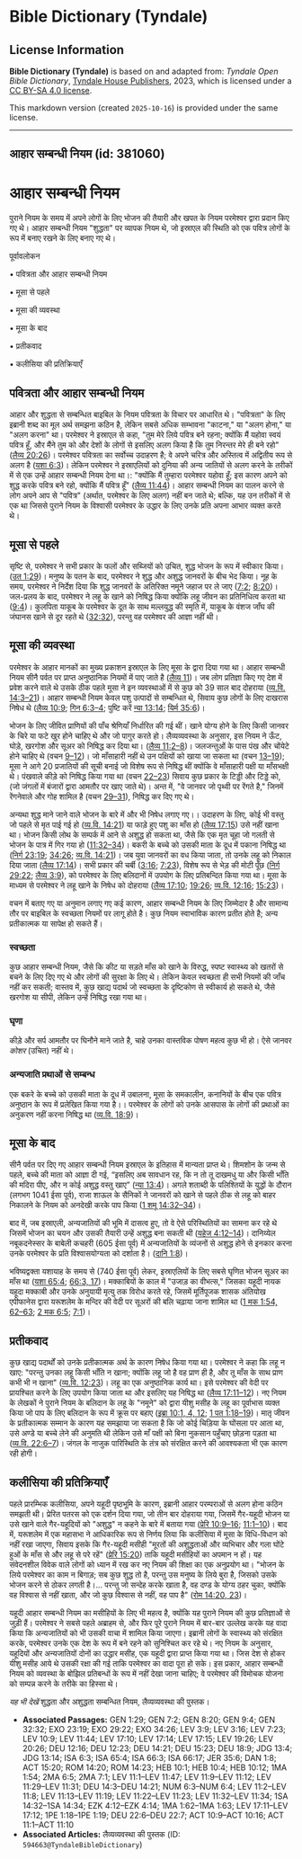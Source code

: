 # Bible Dictionary (Tyndale)

## License Information

**Bible Dictionary (Tyndale)** is based on and adapted from: _Tyndale Open Bible Dictionary_, [Tyndale House Publishers](https://tyndaleopenresources.com/), 2023, which is licensed under a [CC BY-SA 4.0 license](https://creativecommons.org/licenses/by-sa/4.0/legalcode.en).

This markdown version (created `2025-10-16`) is provided under the same license.



--------------------------------

## आहार सम्बन्धी नियम (id: 381060)

आहार सम्बन्धी नियम
==================

पुराने नियम के समय में अपने लोगों के लिए भोजन की तैयारी और खपत के नियम परमेश्वर द्वारा प्रदान किए गए थे। आहार सम्बन्धी नियम "शुद्धता" पर व्यापक नियम थे, जो इस्राएल की स्थिति को एक पवित्र लोगों के रूप में बनाए रखने के लिए बनाए गए थे।

पूर्वावलोकन

• पवित्रता और आहार सम्बन्धी नियम

• मूसा से पहले

• मूसा की व्यवस्था

• मूसा के बाद

• प्रतीकवाद

• कलीसिया की प्रतिक्रियाएँ

पवित्रता और आहार सम्बन्धी नियम
------------------------------

आहार और शुद्धता से सम्बन्धित बाइबिल के नियम पवित्रता के विचार पर आधारित थे। "पवित्रता" के लिए इब्रानी शब्द का मूल अर्थ समझना कठिन है, लेकिन सबसे अधिक सम्भावना "काटना," या "अलग होना," या "अलग करना" था। परमेश्वर ने इस्राएल से कहा, "तुम मेरे लिये पवित्र बने रहना; क्योंकि मैं यहोवा स्वयं पवित्र हूँ, और मैंने तुम को और देशों के लोगों से इसलिए अलग किया है कि तुम निरन्तर मेरे ही बने रहो" ([लैव्य 20:26](https://ref.ly/Lev20:26))। परमेश्वर पवित्रता का सर्वोच्च उदाहरण है; वे अपने चरित्र और अस्तित्व में अद्वितीय रूप से अलग है ([यशा 6:3](https://ref.ly/Isa6:3))। लेकिन परमेश्वर ने इस्राएलियों को दुनिया की अन्य जातियों से अलग करने के तरीकों में से एक उन्हें आहार सम्बन्धी नियम देना था।: "क्योंकि मैं तुम्हारा परमेश्वर यहोवा हूँ; इस कारण अपने को शुद्ध करके पवित्र बने रहो, क्योंकि मैं पवित्र हूँ" ([लैव्य 11:44](https://ref.ly/Lev11:44))। आहार सम्बन्धी नियम का पालन करने से लोग अपने आप से "पवित्र" (अर्थात, परमेश्वर के लिए अलग) नहीं बन जाते थे; बल्कि, यह उन तरीकों में से एक था जिससे पुराने नियम के विश्वासी परमेश्वर के उद्धार के लिए उनके प्रति अपना आभार व्यक्त करते थे।

मूसा से पहले
------------

सृष्टि से, परमेश्वर ने सभी प्रकार के फलों और सब्जियों को उचित, शुद्ध भोजन के रूप में स्वीकार किया। ([उत 1:29](https://ref.ly/Gen1:29))। मनुष्य के पतन के बाद, परमेश्वर ने शुद्ध और अशुद्ध जानवरों के बीच भेद किया। नूह के समय, परमेश्वर ने निर्देश दिया कि शुद्ध जानवरों के अतिरिक्त नमूने जहाज पर ले जाए ([7:2](https://ref.ly/Gen7:2); [8:20](https://ref.ly/Gen8:20))। जल\-प्रलय के बाद, परमेश्वर ने लहू के खाने को निषिद्ध किया क्योंकि लहू जीवन का प्रतिनिधित्व करता था ([9:4](https://ref.ly/Gen9:4))। कुलपिता याकूब के परमेश्वर के दूत के साथ मल्लयुद्ध की स्मृति में, याकूब के वंशज जाँघ की जंघानस खाने से दूर रहते थे ([32:32](https://ref.ly/Gen32:32)), परन्तु वह परमेश्वर की आज्ञा नहीं थी।

मूसा की व्यवस्था
----------------

परमेश्वर के आहार मानकों का मुख्य प्रकाशन इस्राएल के लिए मूसा के द्वारा दिया गया था। आहार सम्बन्धी नियम सीनै पर्वत पर प्राप्त अनुष्ठानिक नियमों में पाए जाते है ([लैव्य 11](https://ref.ly/Lev11:1-Lev11:47))। जब लोग प्रतिज्ञा किए गए देश में प्रवेश करने वाले थे उसके ठीक पहले मूसा ने इन व्यवस्थाओं में से कुछ को 39 साल बाद दोहराया ([व्य.वि. 14:3–21](https://ref.ly/Deut14:3-Deut14:21))। आहार सम्बन्धी नियम केवल पशु उत्पादों से सम्बन्धित थे, सिवाय कुछ लोगों के लिए दाखरास निषेध थे ([लैव्य 10:9](https://ref.ly/Lev10:9); [गिन 6:3–4](https://ref.ly/Num6:3-Num6:4); पुष्टि करें [न्या 13:14](https://ref.ly/Judg13:14); [यिर्म 35:6](https://ref.ly/Jer35:6))।

भोजन के लिए जीवित प्राणियों की पाँच श्रेणियाँ निर्धारित की गई थीं। खाने योग्य होने के लिए किसी जानवर के चिरे या फटे खुर होने चाहिए थे और जो पागुर करते हो। लैव्यव्यवस्था के अनुसार, इस नियम ने ऊँट, घोड़े, खरगोश और सूअर को निषिद्ध कर दिया था। ([लैव्य 11:2–8](https://ref.ly/Lev11:2-Lev11:8))। जलजन्तुओं के पास पंख और चोंयेटे होने चाहिए थे (वचन [9–12](https://ref.ly/Lev11:9-Lev11:12))। जो माँसाहारी नहीं थे उन पक्षियों को खाया जा सकता था (वचन [13–19](https://ref.ly/Lev11:13-Lev11:19)); मूसा ने आगे 20 प्रजातियों की सूची बनाई जो विशेष रूप से निषिद्ध थीं क्योंकि वे माँसाहारी पक्षी या माँसभक्षी थे। पंखवाले कीड़े को निषिद्ध किया गया था (वचन [22–23](https://ref.ly/Lev11:22-Lev11:23)) सिवाय कुछ प्रकार के टिड्डी और टिड्डे को, (जो जंगलों में बंजारों द्वारा आमतौर पर खाए जाते थे)। अन्त में, "वे जानवर जो पृथ्वी पर रेंगते है," जिनमें रेंगनेवाले और गोह शामिल है (वचन [29–31](https://ref.ly/Lev11:29-Lev11:31)), निषिद्ध कर दिए गए थे।

अन्यथा शुद्ध माने जाने वाले भोजन के बारे में और भी निषेध लगाए गए।। उदाहरण के लिए, कोई भी वस्तु जो पहले से मृत पाई गई हो ([व्य.वि. 14:21](https://ref.ly/Deut14:21)) या फाड़े हुए पशु का माँस हो ([लैव्य 17:15](https://ref.ly/Lev17:15)) उसे नहीं खाना था। भोजन किसी लोथ के सम्पर्क में आने से अशुद्ध हो सकता था, जैसे कि एक मृत चूहा जो गलती से भोजन के पात्र में गिर गया हो ([11:32–34](https://ref.ly/Lev11:32-Lev11:34))। बकरी के बच्चे को उसकी माता के दूध में पकाना निषिद्ध था ([निर्ग 23:19](https://ref.ly/Exod23:19); [34:26](https://ref.ly/Exod34:26); [व्य.वि. 14:21](https://ref.ly/Deut14:21))। जब युवा जानवरों का वध किया जाता, तो उनके लहू को निकाल दिया जाता ([लैव्य 17:14](https://ref.ly/Lev17:14))। सभी प्रकार की चर्बी ([3:16](https://ref.ly/Lev3:16); [7:23](https://ref.ly/Lev7:23)), विशेष रूप से भेड़ की मोटी पूँछ ([निर्ग 29:22](https://ref.ly/Exod29:22); [लैव्य 3:9](https://ref.ly/Lev3:9)), को परमेश्वर के लिए बलिदानों में उपयोग के लिए प्रतिबन्दित किया गया था। मूसा के माध्यम से परमेश्वर ने लहू खाने के निषेध को दोहराया ([लैव्य 17:10](https://ref.ly/Lev17:10); [19:26](https://ref.ly/Lev19:26); [व्य.वि. 12:16](https://ref.ly/Deut12:16); [15:23](https://ref.ly/Deut15:23))।

वचन में बताए गए या अनुमान लगाए गए कई कारण, आहार सम्बन्धी नियम के लिए जिम्मेदार है और सामान्य तौर पर बाइबिल के स्वच्छता नियमों पर लागू होते है। कुछ नियम स्वाभाविक कारण प्रतीत होते है; अन्य प्रतीकात्मक या सापेक्ष हो सकते हैं।

### स्वच्छता

कुछ आहार सम्बन्धी नियम, जैसे कि कीट या सड़ते माँस को खाने के विरुद्ध, स्पष्ट स्वास्थ्य को खतरों से बचने के लिए दिए गए थे और लोगों की सुरक्षा के लिए थे। लेकिन केवल स्वच्छता ही सभी नियमों की जाँच नहीं कर सकती; वास्तव में, कुछ खाद्य पदार्थ जो स्वच्छता के दृष्टिकोण से स्वीकार्य हो सकते थे, जैसे खरगोश या सीपी, लेकिन उन्हें निषिद्ध रखा गया था।

### घृणा

कीड़े और सर्प आमतौर पर घिनौने माने जाते है, चाहे उनका वास्तविक पोषण महत्व कुछ भी हो। ऐसे जानवर *कोशर* (उचित) नहीं थे।

### अन्यजाति प्रथाओं से सम्बन्ध

एक बकरे के बच्चे को उसकी माता के दूध में उबालना, मूसा के समकालीन, कनानियों के बीच एक पवित्र अनुष्ठान के रूप में प्रलेखित किया गया है।। परमेश्वर के लोगों को उनके आसपास के लोगों की प्रथाओं का अनुकरण नहीं करना निषिद्ध था ([व्य.वि. 18:9](https://ref.ly/Deut18:9))।

मूसा के बाद
-----------

सीनै पर्वत पर दिए गए आहार सम्बन्धी नियम इस्राएल के इतिहास में मान्यता प्राप्त थे। शिमशोन के जन्म से पहले, बच्चे की माता को आज्ञा दी गई, “इसलिए अब सावधान रह, कि न तो तू दाखमधु या और किसी भाँति की मदिरा पीए, और न कोई अशुद्ध वस्तु खाए” ([न्या 13:4](https://ref.ly/Judg13:4))। अगले शताब्दी के पलिश्तियों के युद्धों के दौरान (लगभग 1041 ईसा पूर्व), राजा शाऊल के सैनिकों ने जानवरों को खाने से पहले ठीक से लहू को बाहर निकालने के नियम को अनदेखी करके पाप किया ([1 शमू 14:32–34](https://ref.ly/1Sam14:32-1Sam14:34))।

बाद में, जब इस्राएली, अन्यजातियों की भूमि में दासत्व हुए, तो वे ऐसे परिस्थितियों का सामना कर रहे थे जिसमें भोजन का चयन और उसकी तैयारी उन्हें अशुद्ध बना सकती थी ([यहेज 4:12–14](https://ref.ly/Ezek4:12-Ezek4:14))। दानिय्येल नबूकदनेस्सर के बाबेली कचहरी (605 ईसा पूर्व) में अन्यजातियों के व्यंजनों से अशुद्ध होने से इनकार करना उनके परमेश्वर के प्रति विश्वासयोग्यता को दर्शाता है। ([दानि 1:8](https://ref.ly/Dan1:8))।

भविष्यद्वक्ता यशायाह के समय से (740 ईसा पूर्व) लेकर, इस्राएलियों के लिए सबसे घृणित भोजन सूअर का माँस था ([यशा 65:4](https://ref.ly/Isa65:4); [66:3, 17](https://ref.ly/Isa66:3,Isa66:17))। मक्काबियों के काल में "उजाड़ का वीभत्स," जिसका यहूदी नायक यहूदा मक्काबी और उनके अनुयायी मृत्यु तक विरोध करते रहे, जिसमें मूर्तिपूजक शासक अंतियोख एपीफानेस द्वारा यरूशलेम के मन्दिर की वेदी पर सूअरों की बलि चढ़ाया जाना शामिल था ([1 मक 1:54, 62–63](https://ref.ly/1Macc1:54,1Macc1:62-1Macc1:63); [2 मक 6:5](https://ref.ly/2Macc6:5); [7:1](https://ref.ly/2Macc7:1))।

प्रतीकवाद
---------

कुछ खाद्य पदार्थों को उनके प्रतीकात्मक अर्थ के कारण निषेध किया गया था। परमेश्वर ने कहा कि लहू न खाए: "परन्तु उनका लहू किसी भाँति न खाना; क्योंकि लहू जो है वह प्राण ही है, और तू माँस के साथ प्राण कभी भी न खाना" ([व्य.वि. 12:23](https://ref.ly/Deut12:23))। लहू का एक अनुष्ठानिक कार्य था। इसे परमेश्वर की वेदी पर प्रायश्चित करने के लिए उपयोग किया जाता था और इसलिए यह निषिद्ध था ([लैव्य 17:11–12](https://ref.ly/Lev17:11-Lev17:12))। नए नियम के लेखकों ने पुराने नियम के बलिदान के लहू के "नमूने" को द्वारा यीशु मसीह के लहू का पूर्वाभास व्यक्त किया जो पाप के लिए बलिदान के रूप में क्रूस पर बहाए ([इब्रा 10:1, 4, 12](https://ref.ly/Heb10:1,Heb10:4,Heb10:12); [1 पत 1:18–19](https://ref.ly/1Pet1:18-1Pet1:19))। मातृ जीवन के प्रतीकात्मक सम्मान के कारण यह समझाया जा सकता है कि जो कोई चिड़िया के घोंसला पर आता था, उसे अण्डे या बच्चे लेने की अनुमति थी लेकिन उसे माँ पक्षी को बिना नुकसान पहुँचाए छोड़ना पड़ता था ([व्य.वि. 22:6–7](https://ref.ly/Deut22:6-Deut22:7))। जंगल के नाजुक पारिस्थिति के तंत्र को संरक्षित करने की आवश्यकता भी एक कारण रही होगी।

कलीसिया की प्रतिक्रियाएँ
------------------------

पहले प्रारम्भिक कलीसिया, अपने यहूदी पृष्ठभूमि के कारण, इब्रानी आहार परम्पराओं से अलग होना कठिन समझती थी। प्रेरित पतरस को एक दर्शन दिया गया, जो तीन बार दोहराया गया, जिसमें गैर\-यहूदी भोजन या उसे खाने वाले गैर\-यहूदियों को "अशुद्ध" न कहने के बारे में बताया गया ([प्रेरि 10:9–16](https://ref.ly/Acts10:9-Acts10:16); [11:1–10](https://ref.ly/Acts11:1-Acts11:10))। बाद में, यरूशलेम में एक महासभा ने आधिकारिक रूप से निर्णय लिया कि कलीसिया में मूसा के विधि\-विधान को नहीं रखा जाएगा, सिवाय इसके कि गैर\-यहूदी मसीही "मूरतों की अशुद्धताओं और व्यभिचार और गला घोंटे हुओं के माँस से और लहू से परे रहें" ([प्रेरि 15:20](https://ref.ly/Acts15:20)) ताकि यहूदी मसीहियों का अपमान न हों। यह संवेदनशील विवेक वाले लोगों को ध्यान में रख कर नए नियम की शिक्षा का एक अनुप्रयोग था। "भोजन के लिये परमेश्वर का काम न बिगाड़; सब कुछ शुद्ध तो है, परन्तु उस मनुष्य के लिये बुरा है, जिसको उसके भोजन करने से ठोकर लगती है।... परन्तु जो सन्देह करके खाता है, वह दण्ड के योग्य ठहर चुका, क्योंकि वह विश्वास से नहीं खाता, और जो कुछ विश्वास से नहीं, वह पाप है" ([रोम 14:20, 23](https://ref.ly/Rom14:20,Rom14:23))।

यहूदी आहार सम्बन्धी नियम का मसीहियों के लिए भी महत्व है, क्योंकि यह पुराने नियम की कुछ प्रतिज्ञाओं से जुड़ी हैं। परमेश्वर ने सबसे पहले अब्राहम से, और फिर पूरे पुराने नियम में बार\-बार उल्लेख करके यह वादा किया कि अन्यजातियों को भी उसकी वाचा में शामिल किया जाएगा। इब्रानी लोगों के स्वास्थ्य को संरक्षित करके, परमेश्वर उनके एक देश के रूप में बने रहने को सुनिश्चित कर रहे थे। नए नियम के अनुसार, यहूदियों और अन्यजातियों दोनों का उद्धार मसीह, एक यहूदी द्वारा प्राप्त किया गया था। जिस देश से होकर यीशु मसीह आये थे उसकी रक्षा की गई ताकि परमेश्वर का वादा पूरा हो सके। इस प्रकार, आहार सम्बन्धी नियम को व्यवस्था के बोझिल प्रतिबन्धों के रूप में नहीं देखा जाना चाहिए; वे परमेश्वर की विमोचक योजना को सम्पन्न करने के तरीके का हिस्सा थे।

*यह भी देखें*  शुद्धता और अशुद्धता सम्बन्धित नियम, लैव्यव्यवस्था की पुस्तक।

* **Associated Passages:** GEN 1:29; GEN 7:2; GEN 8:20; GEN 9:4; GEN 32:32; EXO 23:19; EXO 29:22; EXO 34:26; LEV 3:9; LEV 3:16; LEV 7:23; LEV 10:9; LEV 11:44; LEV 17:10; LEV 17:14; LEV 17:15; LEV 19:26; LEV 20:26; DEU 12:16; DEU 12:23; DEU 14:21; DEU 15:23; DEU 18:9; JDG 13:4; JDG 13:14; ISA 6:3; ISA 65:4; ISA 66:3; ISA 66:17; JER 35:6; DAN 1:8; ACT 15:20; ROM 14:20; ROM 14:23; HEB 10:1; HEB 10:4; HEB 10:12; 1MA 1:54; 2MA 6:5; 2MA 7:1; LEV 11:1–LEV 11:47; LEV 11:9–LEV 11:12; LEV 11:29–LEV 11:31; DEU 14:3–DEU 14:21; NUM 6:3–NUM 6:4; LEV 11:2–LEV 11:8; LEV 11:13–LEV 11:19; LEV 11:22–LEV 11:23; LEV 11:32–LEV 11:34; 1SA 14:32–1SA 14:34; EZK 4:12–EZK 4:14; 1MA 1:62–1MA 1:63; LEV 17:11–LEV 17:12; 1PE 1:18–1PE 1:19; DEU 22:6–DEU 22:7; ACT 10:9–ACT 10:16; ACT 11:1–ACT 11:10
* **Associated Articles:** लैव्यव्यवस्था की पुस्तक (ID: `594663@TyndaleBibleDictionary`)

